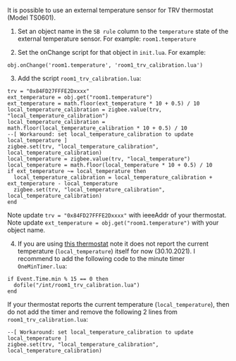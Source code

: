 It is possible to use an external temperature sensor for TRV thermostat (Model TS0601).

1. Set an object name in the `SB rule` column to the `temperature` state of the external temperature sensor. For example: `room1.temperature`

2. Set the onChange script for that object in `init.lua`. For example: 
```
obj.onChange('room1.temperature', 'room1_trv_calibration.lua')
```

3. Add the script `room1_trv_calibration.lua`:
```
trv = "0x84FD27FFFE2Dxxxx"
ext_temperature = obj.get("room1.temperature")
ext_temperature = math.floor(ext_temperature * 10 + 0.5) / 10
local_temperature_calibration = zigbee.value(trv, "local_temperature_calibration")
local_temperature_calibration = math.floor(local_temperature_calibration * 10 + 0.5) / 10
--[ Workaround: set local_temperature_calibration to update local_temperature ]
zigbee.set(trv, "local_temperature_calibration", local_temperature_calibration)
local_temperature = zigbee.value(trv, "local_temperature")
local_temperature = math.floor(local_temperature * 10 + 0.5) / 10
if ext_temperature ~= local_temperature then
  local_temperature_calibration = local_temperature_calibration + ext_temperature - local_temperature
  zigbee.set(trv, "local_temperature_calibration", local_temperature_calibration)
end
```
Note update `trv = "0x84FD27FFFE2Dxxxx"` with ieeeAddr of your thermostat.
Note update `ext_temperature = obj.get("room1.temperature")` with your object name.

4. If you are using [this thermostat](https://slsys.io/action/supported_devices.html?device=65) 
note it does not report the current temperature (`local_temperature`) itself for now (30.10.2021).
I recommend to add the following code to the minute timer `OneMinTimer.lua`:
```
if Event.Time.min % 15 == 0 then
  dofile("/int/room1_trv_calibration.lua")
end
```
If your thermostat reports the current temperature (`local_temperature`), then do not add the timer and remove the following 2 lines from `room1_trv_calibration.lua`:
```
--[ Workaround: set local_temperature_calibration to update local_temperature ]
zigbee.set(trv, "local_temperature_calibration", local_temperature_calibration)
```
